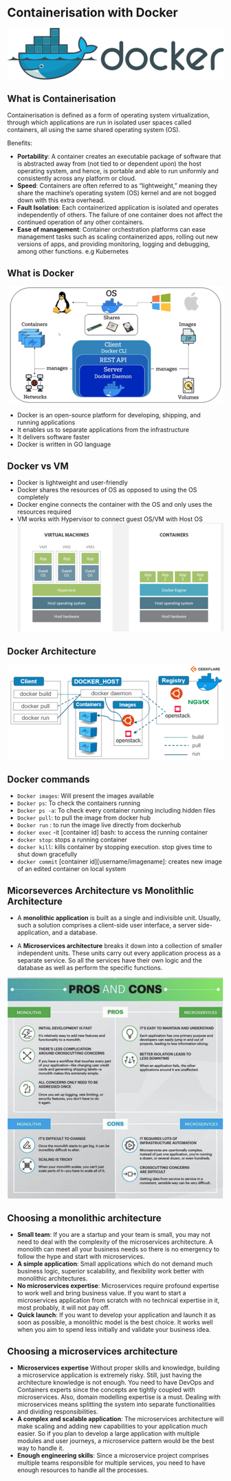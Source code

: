 # Containerisation with Docker
![img](img/1280px-Docker_(container_engine)_logo.svg.png)

## What is Containerisation 

Containerisation is defined as a form of operating system virtualization, through which applications are run in isolated user spaces called containers, all using the same shared operating system (OS).

Benefits:

- **Portability**: A container creates an executable package of software that is abstracted away from (not tied to or dependent upon) the host operating system, and hence, is portable and able to run uniformly and consistently across any platform or cloud. 
- **Speed**:  Containers are often referred to as “lightweight,” meaning they share the machine’s operating system (OS) kernel and are not bogged down with this extra overhead. 
- **Fault Isolation**: Each containerized application is isolated and operates independently of others. The failure of one container does not affect the continued operation of any other containers.
- **Ease of management**: Container orchestration platforms can ease management tasks such as scaling containerized apps, rolling out new versions of apps, and providing monitoring, logging and debugging, among other functions. e.g Kubernetes


## What is Docker

![img](img/docker.png)

- Docker is an open-source platform for developing, shipping, and running applications
- It enables us to separate applications from the infrastructure
- It delivers software faster
- Docker is written in GO language

## Docker vs VM 
- Docker is lightweight and user-friendly
- Docker shares the resources of OS as opposed to using the OS completely
- Docker engine connects the container with the OS and only uses the resources required
- VM works with Hypervisor to connect guest OS/VM with Host OS
![img](img/vmvsdocker.png)

## Docker Architecture 
![img](img/docker-architecture-609x270.webp)

## Docker commands
- `Docker images`: Will present the images available
- `Docker ps`: To check the containers running
- `Docker ps -a`: To check every container running including hidden files
- `Docker pull`: to pull the image from docker hub
- `Docker run` : to run the image live directly from dockerhub
- `docker exec` -it [container id] bash: to access the running container
- `docker stop`: stops a running container
- `docker kill`: kills container by stopping execution. stop gives time to shut down gracefully
- `docker commit` [container id][username/imagename]: creates new image of an edited container on local system

## Micorseverces Architecture vs Monolithlic Architecture

- A **monolithic application** is built as a single and indivisible unit. Usually, such a solution comprises a client-side user interface, a server side-application, and a database.

- A **Microservices architecture** breaks it down into a collection of smaller independent units. These units carry out every application process as a separate service. So all the services have their own logic and the database as well as perform the specific functions.

![img](img/monovsmicro.png)

## Choosing a monolithic architecture
- **Small team**: If you are a startup and your team is small, you may not need to deal with the complexity of the microservices architecture. A monolith can meet all your business needs so there is no emergency to follow the hype and start with microservices.
- **A simple application**: Small applications which do not demand much business logic, superior scalability, and flexibility work better with monolithic architectures.
- **No microservices expertise**: Microservices require profound expertise to work well and bring business value. If you want to start a microservices application from scratch with no technical expertise in it, most probably, it will not pay off.
- **Quick launch**: If you want to develop your application and launch it as soon as possible, a monolithic model is the best choice. It works well when you aim to spend less initially and validate your business idea.

## Choosing a microservices architecture
- **Microservices expertise** Without proper skills and knowledge, building a microservice application is extremely risky. Still, just having the architecture knowledge is not enough. You need to have DevOps and Containers experts since the concepts are tightly coupled with microservices. Also, domain modelling expertise is a must. Dealing with microservices means splitting the system into separate functionalities and dividing responsibilities.
- **A complex and scalable application**:  The microservices architecture will make scaling and adding new capabilities to your application much easier. So if you plan to develop a large application with multiple modules and user journeys, a microservice pattern would be the best way to handle it.
- **Enough engineering skills**: Since a microservice project comprises multiple teams responsible for multiple services, you need to have enough resources to handle all the processes.
